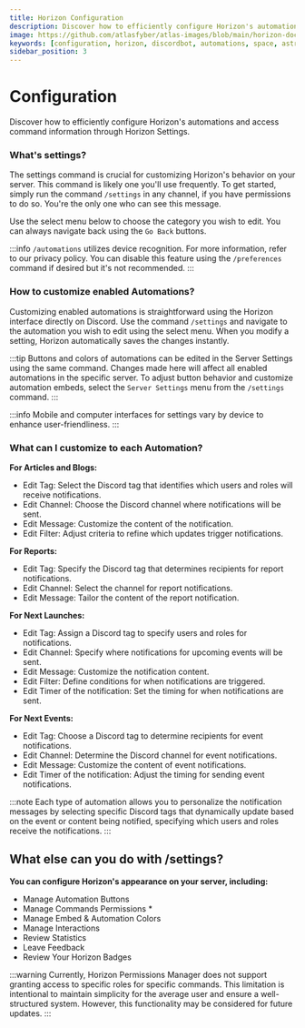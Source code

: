 ```yaml
---
title: Horizon Configuration
description: Discover how to efficiently configure Horizon's automations and access command information through Horizon Settings.
image: https://github.com/atlasfyber/atlas-images/blob/main/horizon-docs.jpg?raw=true
keywords: [configuration, horizon, discordbot, automations, space, astronomy, settings]
sidebar_position: 3
---
```


# Configuration
Discover how to efficiently configure Horizon's automations and access command information through Horizon Settings.

### What's settings?
The settings command is crucial for customizing Horizon's behavior on your server. This command is likely one you'll use frequently. To get started, simply run the command `/settings` in any channel, if you have permissions to do so. You're the only one who can see this message.

Use the select menu below to choose the category you wish to edit. You can always navigate back using the `Go Back` buttons.

:::info
 `/automations` utilizes device recognition. For more information, refer to our privacy policy. You can disable this feature using the `/preferences` command if desired but it's not recommended.
 :::

### How to customize enabled Automations?
Customizing enabled automations is straightforward using the Horizon interface directly on Discord. Use the command `/settings` and navigate to the automation you wish to edit using the select menu. When you modify a setting, Horizon automatically saves the changes instantly.

:::tip
Buttons and colors of automations can be edited in the Server Settings using the same command. Changes made here will affect all enabled automations in the specific server. To adjust button behavior and customize automation embeds, select the `Server Settings` menu from the `/settings` command. 
:::

:::info
Mobile and computer interfaces for settings vary by device to enhance user-friendliness. 
:::

### What can I customize to each Automation?

**For Articles and Blogs:**
- Edit Tag: Select the Discord tag that identifies which users and roles will receive notifications.
- Edit Channel: Choose the Discord channel where notifications will be sent.
- Edit Message: Customize the content of the notification.
- Edit Filter: Adjust criteria to refine which updates trigger notifications.

**For Reports:**
- Edit Tag: Specify the Discord tag that determines recipients for report notifications.
- Edit Channel: Select the channel for report notifications.
- Edit Message: Tailor the content of the report notification.

**For Next Launches:**
- Edit Tag: Assign a Discord tag to specify users and roles for notifications.
- Edit Channel: Specify where notifications for upcoming events will be sent.
- Edit Message: Customize the notification content.
- Edit Filter: Define conditions for when notifications are triggered.
- Edit Timer of the notification: Set the timing for when notifications are sent.

**For Next Events:**
- Edit Tag: Choose a Discord tag to determine recipients for event notifications.
- Edit Channel: Determine the Discord channel for event notifications.
- Edit Message: Customize the content of event notifications.
- Edit Timer of the notification: Adjust the timing for sending event notifications.

:::note
Each type of automation allows you to personalize the notification messages by selecting specific Discord tags that dynamically update based on the event or content being notified, specifying which users and roles receive the notifications.
:::

## What else can you do with /settings?

**You can configure Horizon's appearance on your server, including:**
- Manage Automation Buttons
- Manage Commands Permissions *
- Manage Embed & Automation Colors
- Manage Interactions
- Review Statistics
- Leave Feedback
- Review Your Horizon Badges

:::warning
Currently, Horizon Permissions Manager does not support granting access to specific roles for specific commands. This limitation is intentional to maintain simplicity for the average user and ensure a well-structured system. However, this functionality may be considered for future updates.
:::
